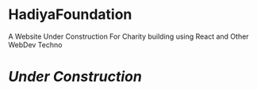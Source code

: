 # HadiyaFoundation
A Website Under Construction For Charity building using React and Other WebDev Techno

# *Under Construction*
